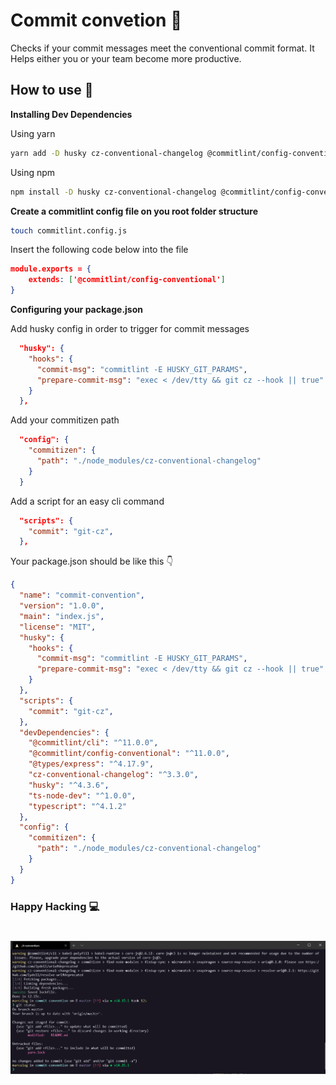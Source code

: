 # Commit convetion 🎡

Checks if your commit messages meet the conventional commit format. It Helps either you or your team become more productive.

## How to use 🤔

**Installing Dev Dependencies**

Using yarn
```bash
yarn add -D husky cz-conventional-changelog @commitlint/config-conventional @commitlint/cli
```

Using npm
```bash
npm install -D husky cz-conventional-changelog @commitlint/config-conventional @commitlint/cli
```

**Create a commitlint config file on you root folder structure**
```bash
touch commitlint.config.js
```

Insert the following code below into the file
```json
module.exports = {
    extends: ['@commitlint/config-conventional']
}
```

**Configuring your package.json**

Add husky config in order to trigger for commit messages

```json
  "husky": {
    "hooks": {
      "commit-msg": "commitlint -E HUSKY_GIT_PARAMS",
      "prepare-commit-msg": "exec < /dev/tty && git cz --hook || true"
    }
  },
```

Add your commitizen path

```json
  "config": {
    "commitizen": {
      "path": "./node_modules/cz-conventional-changelog"
    }
  }
```

Add a script for an easy cli command

```json
  "scripts": {
    "commit": "git-cz",
  },
```

Your package.json should be like this 👇
```json
{
  "name": "commit-convention",
  "version": "1.0.0",
  "main": "index.js",
  "license": "MIT",
  "husky": {
    "hooks": {
      "commit-msg": "commitlint -E HUSKY_GIT_PARAMS",
      "prepare-commit-msg": "exec < /dev/tty && git cz --hook || true"
    }
  },
  "scripts": {
    "commit": "git-cz",
  },
  "devDependencies": {
    "@commitlint/cli": "^11.0.0",
    "@commitlint/config-conventional": "^11.0.0",
    "@types/express": "^4.17.9",
    "cz-conventional-changelog": "^3.3.0",
    "husky": "^4.3.6",
    "ts-node-dev": "^1.0.0",
    "typescript": "^4.1.2"
  },
  "config": {
    "commitizen": {
      "path": "./node_modules/cz-conventional-changelog"
    }
  }
}
```

### Happy Hacking 💻

<h1 align="center"> 
  <img alt="commitlint gif" src="./assets/commit-convention.gif" width="800px"/>
</h1>

